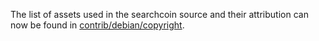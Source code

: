 The list of assets used in the searchcoin source and their attribution can now be found in [contrib/debian/copyright](../contrib/debian/copyright).
